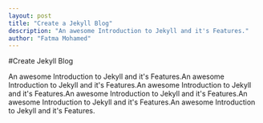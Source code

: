 ```yaml
---
layout: post
title: "Create a Jekyll Blog"
description: "An awesome Introduction to Jekyll and it's Features."
author: "Fatma Mohamed"
---
```



#Create Jekyll Blog

An awesome Introduction to Jekyll and it's Features.An awesome Introduction to Jekyll and it's Features.An awesome Introduction to Jekyll and it's Features.An awesome Introduction to Jekyll and it's Features.An awesome Introduction to Jekyll and it's Features.An awesome Introduction to Jekyll and it's Features.


